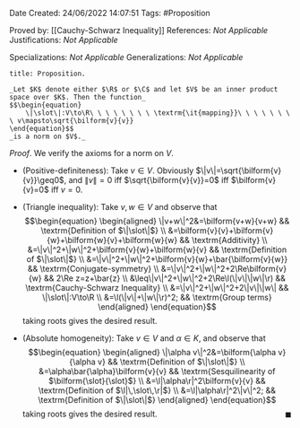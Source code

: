 <div class="topSpace"></div>

Date Created: 24/06/2022 14:07:51
Tags: #Proposition

Proved by: [[Cauchy-Schwarz Inequality]]
References: _Not Applicable_
Justifications: _Not Applicable_

Specializations: _Not Applicable_
Generalizations: _Not Applicable_

``` ad-Proposition
title: Proposition.

_Let $K$ denote either $\R$ or $\C$ and let $V$ be an inner product space over $K$. Then the function_
$$\begin{equation}
    \|\slot\|:V\to\R\ \ \ \ \ \ \ \ \textrm{\it{mapping}}\ \ \ \ \ \ \ \ v\mapsto\sqrt{\bilform{v}{v}}
\end{equation}$$
_is a norm on $V$._

```

_Proof_. We verify the axioms for a norm on $V$.
* (Positive-definiteness): Take $v\in V$. Obviously $\|v\|=\sqrt{\bilform{v}{v}}\geq0$, and $\|v\|=0$ iff $\sqrt{\bilform{v}{v}}=0$ iff $\bilform{v}{v}=0$ iff $v=0$.

* (Triangle inequality): Take $v,w\in V$ and observe that
$$\begin{equation}
    \begin{aligned}
        \|v+w\|^2&=\bilform{v+w}{v+w} && \textrm{Definition of $\|\slot\|$} \\
        &=\bilform{v}{v}+\bilform{v}{w}+\bilform{w}{v}+\bilform{w}{w} && \textrm{Additivity} \\
        &=\|v\|^2+\|w\|^2+\bilform{v}{w}+\bilform{w}{v} && \textrm{Definition of $\|\slot\|$} \\
        &=\|v\|^2+\|w\|^2+\bilform{v}{w}+\bar{\bilform{v}{w}} && \textrm{Conjugate-symmetry} \\
        &=\|v\|^2+\|w\|^2+2\Re\bilform{v}{w} && 2\Re z=z+\bar{z} \\
        &\leq\|v\|^2+\|w\|^2+2\Re\l(\|v\|\|w\|\r) && \textrm{Cauchy-Schwarz Inequality} \\
        &=\|v\|^2+\|w\|^2+2\|v\|\|w\| && \|\slot\|:V\to\R \\
        &=\l(\|v\|+\|w\|\r)^2; && \textrm{Group terms}
    \end{aligned}
\end{equation}$$
taking roots gives the desired result.
* (Absolute homogeneity): Take $v\in V$ and $\alpha\in K$, and observe that
$$\begin{equation}
    \begin{aligned}
        \|\alpha v\|^2&=\bilform{\alpha v}{\alpha v} && \textrm{Definition of $\|\slot\|$} \\
        &=\alpha\bar{\alpha}\bilform{v}{v} && \textrm{Sesquilinearity of $\bilform{\slot}{\slot}$} \\
        &=\l|\alpha\r|^2\bilform{v}{v} && \textrm{Definition of $\l|\,\slot\,\r|$} \\
        &=\l|\alpha\r|^2\|v\|^2; && \textrm{Definition of $\|\slot\|$}
    \end{aligned}
\end{equation}$$
taking roots gives the desired result.<span style="float:right;">$\blacksquare$</span>
